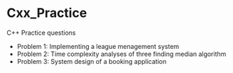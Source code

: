 # Cxx_Practice
C++ Practice questions
* Problem 1: Implementing a league menagement system
* Problem 2: Time complexity analyses of three finding median algorithm
* Problem 3: System design of a booking application
